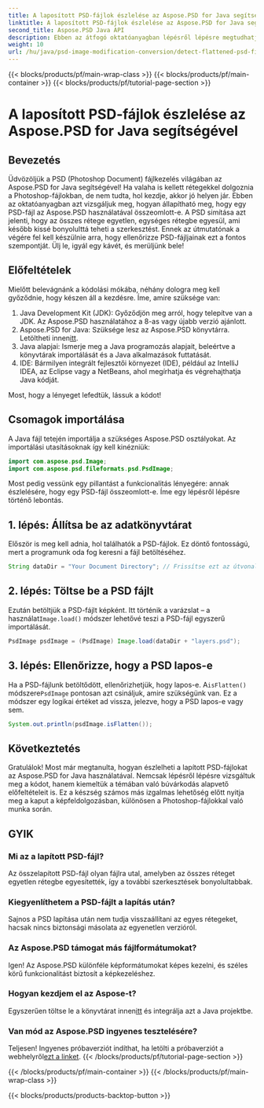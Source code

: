 ```yaml
---
title: A laposított PSD-fájlok észlelése az Aspose.PSD for Java segítségével
linktitle: A laposított PSD-fájlok észlelése az Aspose.PSD for Java segítségével
second_title: Aspose.PSD Java API
description: Ebben az átfogó oktatóanyagban lépésről lépésre megtudhatja, hogyan észlelheti a lapított PSD-fájlokat az Aspose.PSD for Java segítségével.
weight: 10
url: /hu/java/psd-image-modification-conversion/detect-flattened-psd-files/
---
```


{{< blocks/products/pf/main-wrap-class >}}
{{< blocks/products/pf/main-container >}}
{{< blocks/products/pf/tutorial-page-section >}}

# A laposított PSD-fájlok észlelése az Aspose.PSD for Java segítségével

## Bevezetés

Üdvözöljük a PSD (Photoshop Document) fájlkezelés világában az Aspose.PSD for Java segítségével! Ha valaha is kellett rétegekkel dolgoznia a Photoshop-fájlokban, de nem tudta, hol kezdje, akkor jó helyen jár. Ebben az oktatóanyagban azt vizsgáljuk meg, hogyan állapítható meg, hogy egy PSD-fájl az Aspose.PSD használatával összeomlott-e. A PSD simítása azt jelenti, hogy az összes rétege egyetlen, egységes rétegbe egyesül, ami később kissé bonyolulttá teheti a szerkesztést. Ennek az útmutatónak a végére fel kell készülnie arra, hogy ellenőrizze PSD-fájljainak ezt a fontos szempontját. Ülj le, igyál egy kávét, és merüljünk bele!

## Előfeltételek

Mielőtt belevágnánk a kódolási mókába, néhány dologra meg kell győződnie, hogy készen áll a kezdésre. Íme, amire szüksége van:

1. Java Development Kit (JDK): Győződjön meg arról, hogy telepítve van a JDK. Az Aspose.PSD használatához a 8-as vagy újabb verzió ajánlott.
2.  Aspose.PSD for Java: Szüksége lesz az Aspose.PSD könyvtárra. Letöltheti innen[itt](https://releases.aspose.com/psd/java/).
3. Java alapjai: Ismerje meg a Java programozás alapjait, beleértve a könyvtárak importálását és a Java alkalmazások futtatását.
4. IDE: Bármilyen integrált fejlesztői környezet (IDE), például az IntelliJ IDEA, az Eclipse vagy a NetBeans, ahol megírhatja és végrehajthatja Java kódját.

Most, hogy a lényeget lefedtük, lássuk a kódot!

## Csomagok importálása

A Java fájl tetején importálja a szükséges Aspose.PSD osztályokat. Az importálási utasításoknak így kell kinézniük:

```java
import com.aspose.psd.Image;
import com.aspose.psd.fileformats.psd.PsdImage;
```

Most pedig vessünk egy pillantást a funkcionalitás lényegére: annak észlelésére, hogy egy PSD-fájl összeomlott-e. Íme egy lépésről lépésre történő lebontás.

## 1. lépés: Állítsa be az adatkönyvtárat

Először is meg kell adnia, hol találhatók a PSD-fájlok. Ez döntő fontosságú, mert a programunk oda fog keresni a fájl betöltéséhez.

```java
String dataDir = "Your Document Directory"; // Frissítse ezt az útvonalat
```

## 2. lépés: Töltse be a PSD fájlt

 Ezután betöltjük a PSD-fájlt képként. Itt történik a varázslat – a használat`Image.load()` módszer lehetővé teszi a PSD-fájl egyszerű importálását.

```java
PsdImage psdImage = (PsdImage) Image.load(dataDir + "layers.psd");
```

## 3. lépés: Ellenőrizze, hogy a PSD lapos-e

Ha a PSD-fájlunk betöltődött, ellenőrizhetjük, hogy lapos-e. A`isFlatten()` módszere`PsdImage` pontosan azt csináljuk, amire szükségünk van. Ez a módszer egy logikai értéket ad vissza, jelezve, hogy a PSD lapos-e vagy sem.

```java
System.out.println(psdImage.isFlatten());
```

## Következtetés

Gratulálok! Most már megtanulta, hogyan észlelheti a lapított PSD-fájlokat az Aspose.PSD for Java használatával. Nemcsak lépésről lépésre vizsgáltuk meg a kódot, hanem kiemeltük a témában való búvárkodás alapvető előfeltételeit is. Ez a készség számos más izgalmas lehetőség előtt nyitja meg a kaput a képfeldolgozásban, különösen a Photoshop-fájlokkal való munka során.

## GYIK

### Mi az a lapított PSD-fájl?
Az összelapított PSD-fájl olyan fájlra utal, amelyben az összes réteget egyetlen rétegbe egyesítették, így a további szerkesztések bonyolultabbak.

### Kiegyenlíthetem a PSD-fájlt a lapítás után?
Sajnos a PSD lapítása után nem tudja visszaállítani az egyes rétegeket, hacsak nincs biztonsági másolata az egyenetlen verzióról.

### Az Aspose.PSD támogat más fájlformátumokat?
Igen! Az Aspose.PSD különféle képformátumokat képes kezelni, és széles körű funkcionalitást biztosít a képkezeléshez.

### Hogyan kezdjem el az Aspose-t?
 Egyszerűen töltse le a könyvtárat innen[itt](https://releases.aspose.com/psd/java/) és integrálja azt a Java projektbe.

### Van mód az Aspose.PSD ingyenes tesztelésére?
 Teljesen! Ingyenes próbaverziót indíthat, ha letölti a próbaverziót a webhelyről[ezt a linket](https://releases.aspose.com/).
{{< /blocks/products/pf/tutorial-page-section >}}

{{< /blocks/products/pf/main-container >}}
{{< /blocks/products/pf/main-wrap-class >}}

{{< blocks/products/products-backtop-button >}}
